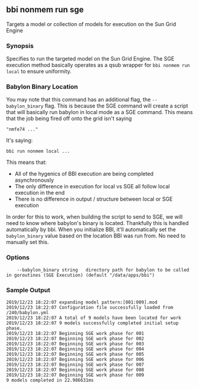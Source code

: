 ## bbi nonmem run sge

Targets a model or collection of models for execution on the Sun Grid Engine

### Synopsis

Specifies to run the targeted model on the Sun Grid Engine. The SGE execution method basically operates as a qsub wrapper for `bbi nonmem run local` to ensure uniformity.

### Babylon Binary Location
You may note that this command has an additional flag, the `--babylon_binary` flag. This is because the SGE command will create a script that will basically run babylon in local mode as a SGE command. This means that the job being fired off onto the grid isn't saying

`"nmfe74 ..."`

It's saying:

`bbi run nonmem local ...`

This means that:

* All of the hygenics of BBI execution are being completed asynchronously
* The only difference in execution for local vs SGE all follow local execution in the end
* There is no difference in output / structure  between local or SGE execution

In order for this to work, when building the script to send to SGE, we will need to know where babylon's binary is
located. Thankfully this is handled automatically by bbi. When you initialize BBI, it'll automatically set the 
`babylon_binary` value based on the location BBI was run from. No need to manually set this. 

### Options

```
    --babylon_binary string   directory path for babylon to be called in goroutines (SGE Execution) (default "/data/apps/bbi")
```

### Sample Output
```
2019/12/23 18:22:07 expanding model pattern:[001:009].mod
2019/12/23 18:22:07 Configuration file successfully loaded from /240/babylon.yml
2019/12/23 18:22:07 A total of 9 models have been located for work
2019/12/23 18:22:07 9 models successfully completed initial setup phase.
2019/12/23 18:22:07 Beginning SGE work phase for 001
2019/12/23 18:22:07 Beginning SGE work phase for 002
2019/12/23 18:22:07 Beginning SGE work phase for 003
2019/12/23 18:22:07 Beginning SGE work phase for 004
2019/12/23 18:22:07 Beginning SGE work phase for 005
2019/12/23 18:22:07 Beginning SGE work phase for 006
2019/12/23 18:22:07 Beginning SGE work phase for 007
2019/12/23 18:22:07 Beginning SGE work phase for 008
2019/12/23 18:22:07 Beginning SGE work phase for 009
9 models completed in 22.986631ms
```
